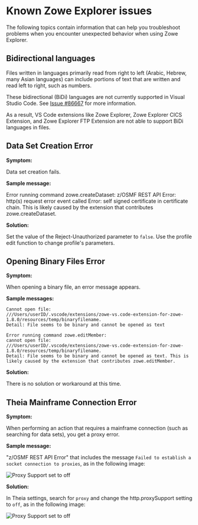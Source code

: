 # Known Zowe Explorer issues

The following topics contain information that can help you troubleshoot problems when you encounter unexpected behavior when using Zowe Explorer.

## Bidirectional languages

Files written in languages primarily read from right to left (Arabic, Hebrew, many Asian languages) can include portions of text that are written and read left to right, such as numbers.

These bidirectional (BiDi) languages are not currently supported in Visual Studio Code. See [Issue #86667](https://github.com/microsoft/vscode/issues/86667) for more information.

As a result, VS Code extensions like Zowe Explorer, Zowe Explorer CICS Extension, and Zowe Explorer FTP Extension are not able to support BiDi languages in files.

## Data Set Creation Error

**Symptom:**

Data set creation fails.

**Sample message:**

Error running command zowe.createDataset: z/OSMF REST API Error: http(s) request error event called Error: self signed certificate in certificate chain. This is likely caused by the extension that contributes zowe.createDataset.

**Solution:**

Set the value of the Reject-Unauthorized parameter to `false`. Use the profile edit function to change profile's parameters.

## Opening Binary Files Error

**Symptom:**

When opening a binary file, an error message appears.

**Sample messages:**

```
Cannot open file:
///Users/userID/.vscode/extensions/zowe-vs.code-extension-for-zowe-1.8.0/resources/temp/binaryfilename.
Detail: File seems to be binary and cannot be opened as text
```

```
Error running command zowe.editMember:
cannot open file:
///Users/userID/.vscode/extensions/zowe-vs.code-extension-for-zowe-1.8.0/resources/temp/binaryfilename.
Detail: File seems to be binary and cannot be opened as text. This is likely caused by the extension that contributes zowe.editMember.
```

**Solution:**

There is no solution or workaround at this time.

## Theia Mainframe Connection Error

**Symptom:**

When performing an action that requires a mainframe connection (such as searching for data sets), you get a proxy error.

**Sample message:**

"z/OSMF REST API Error" that includes the message `Failed to establish a socket connection to proxies`, as in the following image:

![Proxy Support set to off](pathname:///stable/images/ze/ZE-socket-connection-error.png)

**Solution:**

In Theia settings, search for `proxy` and change the http.proxySupport setting to `off`, as in the following image:

![Proxy Support set to off](pathname:///stable/images/ze/ZE-proxy-support-off.png)
